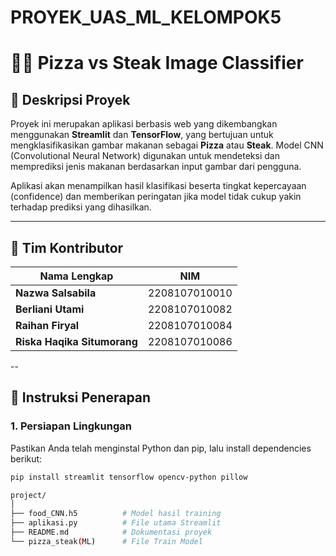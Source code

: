 ﻿# PROYEK_UAS_ML_KELOMPOK5
# 🍕🥩 Pizza vs Steak Image Classifier

## 📌 Deskripsi Proyek
Proyek ini merupakan aplikasi berbasis web yang dikembangkan menggunakan **Streamlit** dan **TensorFlow**, yang bertujuan untuk mengklasifikasikan gambar makanan sebagai **Pizza** atau **Steak**. Model CNN (Convolutional Neural Network) digunakan untuk mendeteksi dan memprediksi jenis makanan berdasarkan input gambar dari pengguna.

Aplikasi akan menampilkan hasil klasifikasi beserta tingkat kepercayaan (confidence) dan memberikan peringatan jika model tidak cukup yakin terhadap prediksi yang dihasilkan.

---

## 👥 Tim Kontributor

| Nama Lengkap                 | NIM             |
|-----------------------------|------------------|
| **Nazwa Salsabila**         | 2208107010010    |
| **Berliani Utami**          | 2208107010082    |
| **Raihan Firyal**           | 2208107010084    |
| **Riska Haqika Situmorang** | 2208107010086    |

--


## 🚀 Instruksi Penerapan

### 1. Persiapan Lingkungan
Pastikan Anda telah menginstal Python dan pip, lalu install dependencies berikut:

```bash
pip install streamlit tensorflow opencv-python pillow

project/
│
├── food_CNN.h5          # Model hasil training
├── aplikasi.py          # File utama Streamlit
├── README.md            # Dokumentasi proyek
└── pizza_steak(ML)      # File Train Model
